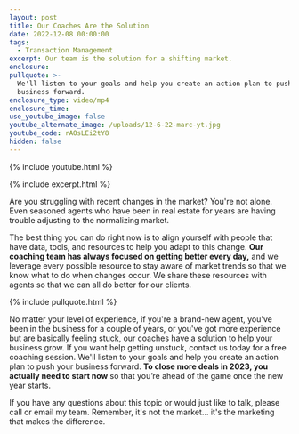 ```yaml
---
layout: post
title: Our Coaches Are the Solution
date: 2022-12-08 00:00:00
tags:
  - Transaction Management
excerpt: Our team is the solution for a shifting market.
enclosure:
pullquote: >-
  We'll listen to your goals and help you create an action plan to push your
  business forward.
enclosure_type: video/mp4
enclosure_time:
use_youtube_image: false
youtube_alternate_image: /uploads/12-6-22-marc-yt.jpg
youtube_code: rAOsLEi2tY8
hidden: false
---
```

{% include youtube.html %}

{% include excerpt.html %}

Are you struggling with recent changes in the market? You're not alone. Even seasoned agents who have been in real estate for years are having trouble adjusting to the normalizing market.&nbsp;

The best thing you can do right now is to align yourself with people that have data, tools, and resources to help you adapt to this change. **Our coaching team has always focused on getting better every day,** and we leverage every possible resource to stay aware of market trends so that we know what to do when changes occur. We share these resources with agents so that we can all do better for our clients.

{% include pullquote.html %}

No matter your level of experience, if you're a brand-new agent, you've been in the business for a couple of years, or you've got more experience but are basically feeling stuck, our coaches have a solution to help your business grow. If you want help getting unstuck, contact us today for a free coaching session. We'll listen to your goals and help you create an action plan to push your business forward. **To close more deals in 2023, you actually need to start now** so that you’re ahead of the game once the new year starts.&nbsp;

If you have any questions about this topic or would just like to talk, please call or email my team. Remember, it's not the market… it's the marketing that makes the difference.